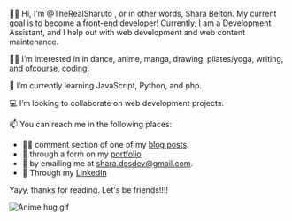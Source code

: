 👋🏾 Hi, I’m @TheRealSharuto , or in other words, Shara Belton. My current goal is to become a front-end developer! 
Currently, I am a Development Assistant, and I help out with web development and web content maintenance. 

💃🏽 I’m interested in in dance, anime, manga, drawing, pilates/yoga, writing, and ofcourse, coding!

🌱 I’m currently learning JavaScript, Python, and php.

💻 I’m looking to collaborate on web development projects.

📫 You can reach me in the following places:
+ ✍🏾 comment section of one of my [blog posts](https://sharas-bubbles.com/posts/5-ways-to-stay-focused/).
+ 📝 through a form on my [portfolio](https://www.shara-desdev.xyz/about-me)
+ 📧 by emailing me at shara.desdev@gmail.com.
+ 💼 Through my [LinkedIn](https://www.linkedin.com/in/shara-belton/)

Yayy, thanks for reading. Let's be friends!!!!

![Anime hug gif](https://www.dropbox.com/s/bj51s73jwc154re/happy-hug-kimi-no-todoke.gif?raw=1)

<!---
TheRealSharuto/TheRealSharuto is a ✨ special ✨ repository because its `README.md` (this file) appears on your GitHub profile.
You can click the Preview link to take a look at your changes.
--->
